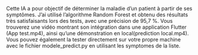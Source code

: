 Cette IA a pour objectif de déterminer la maladie d’un patient à partir de ses symptômes. J’ai utilisé l’algorithme Random Forest et obtenu des résultats très satisfaisants lors des tests, avec une précision de 95,7 %.
Vous trouverez une vidéo montrant son intégration dans une application Flutter (App test.mp4), ainsi qu’une démonstration en local(prediction local.mp4). Vous pouvez également la tester directement sur votre propre machine avec le fichier modele_predict.py en utilisant les symptomes de la liste.
